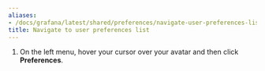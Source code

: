 ```yaml
---
aliases:
- /docs/grafana/latest/shared/preferences/navigate-user-preferences-list/
title: Navigate to user preferences list
---
```


1. On the left menu, hover your cursor over your avatar and then click **Preferences**.
